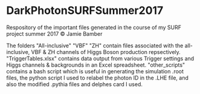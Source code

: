 # DarkPhotonSURFSummer2017
Respository of the important files generated in the course of my SURF project summer 2017 © Jamie Bamber

The folders "All-inclusive" "VBF" "ZH" contain files associated with the all-inclusive, VBF & ZH channels of Higgs Boson 
production repsectively. "TriggerTables.xlsx" contains data output from various Trigger settings and Higgs channels & backgrounds
in an Excel spreadsheet. "other_scripts" contains a bash script which is useful in generating the simulation .root files, the python script I used to relabel the photon ID in the .LHE file, and also the modified .pythia files and delphes card I used. 

